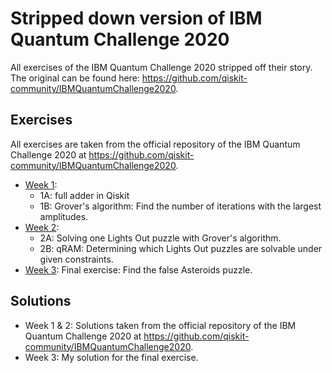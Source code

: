 # Stripped down version of IBM Quantum Challenge 2020

All exercises of the IBM Quantum Challenge 2020 stripped off their story. The original can be found here: <https://github.com/qiskit-community/IBMQuantumChallenge2020>.

## Exercises

All exercises are taken from the official repository of the IBM Quantum Challenge 2020 at <https://github.com/qiskit-community/IBMQuantumChallenge2020>.

- [Week 1](./week-1):
  - 1A: full adder in Qiskit
  - 1B: Grover's algorithm: Find the number of iterations with the largest amplitudes.
- [Week 2](./week-2):
  - 2A: Solving one Lights Out puzzle with Grover's algorithm.
  - 2B: qRAM: Determining which Lights Out puzzles are solvable under given constraints.
- [Week 3](./week-3): Final exercise: Find the false Asteroids puzzle.

## Solutions

- Week 1 & 2: Solutions taken from the official repository of the IBM Quantum Challenge 2020 at <https://github.com/qiskit-community/IBMQuantumChallenge2020>.
- Week 3: My solution for the final exercise.
